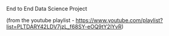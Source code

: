 End to End Data Science Project

(from the youtube playlist - https://www.youtube.com/playlist?list=PLTDARY42LDV7jzL_f68SY-eOQ9tY2lYvR)
